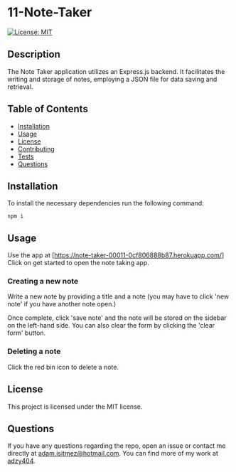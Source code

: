 # 11-Note-Taker

  [![License: MIT](https://img.shields.io/badge/License-MIT-yellow.svg)](https://opensource.org/licenses/MIT)

  ## Description
  The Note Taker application utilizes an Express.js backend. It facilitates the writing and storage of notes, employing a JSON file for data saving and retrieval.

  ## Table of Contents
  - [Installation](#installation)
  - [Usage](#usage)
  - [License](#license)
  - [Contributing](#contributing)
  - [Tests](#tests)
  - [Questions](#questions)

  ## Installation

  To install the necessary dependencies run the following command:  
  ~~~
  npm i
  ~~~

  ## Usage

  Use the app at [https://note-taker-00011-0cf806888b87.herokuapp.com/]
  Click on get started to open the note taking app.

  ### Creating a new note
  Write a new note by providing a title and a note (you may have to click 'new note' if you have another note open.)

  Once complete, click 'save note' and the note will be stored on the sidebar on the left-hand side. You can also clear the form by clicking the 'clear form' button.

  ### Deleting a note

  Click the red bin icon to delete a note.


  ## License
  This project is licensed under the MIT license.
 
  ## Questions
  If you have any questions regarding the repo, open an issue or contact me directly at adam.isitmez@hotmail.com. You can find more of my work at [adzy404](https://github.com/adzy404).
